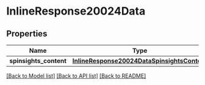 # InlineResponse20024Data

## Properties
Name | Type | Description | Notes
------------ | ------------- | ------------- | -------------
**spinsights_content** | [**InlineResponse20024DataSpinsightsContent**](InlineResponse20024DataSpinsightsContent.md) |  | 

[[Back to Model list]](../README.md#documentation-for-models) [[Back to API list]](../README.md#documentation-for-api-endpoints) [[Back to README]](../README.md)


